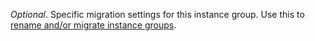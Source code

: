 *Optional*. Specific migration settings for this instance group. Use this to [rename and/or migrate instance groups](https://bosh.io/docs/migrated-from.html).